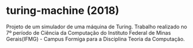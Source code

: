 # turing-machine (2018)
Projeto de um simulador de uma máquina de Turing. Trabalho realizado no 7º período de Ciência da Computação do Instituto Federal de Minas Gerais(IFMG) - Campus Formiga para a Disciplina Teoria da Computação.
